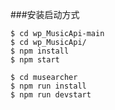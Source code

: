 ###安装启动方式
```shell
$ cd wp_MusicApi-main
$ cd wp_MusicApi/
$ npm install
$ npm start

$ cd musearcher 
$ npm run install
$ npm run devstart
```


